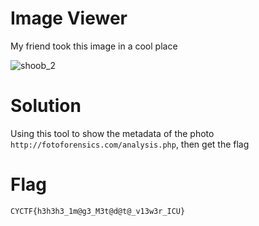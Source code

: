 # Image Viewer

My friend took this image in a cool place

![shoob_2]()

# Solution

Using this tool to show the metadata of the photo `http://fotoforensics.com/analysis.php`, then get the flag

# Flag

`CYCTF{h3h3h3_1m@g3_M3t@d@t@_v13w3r_ICU}`
